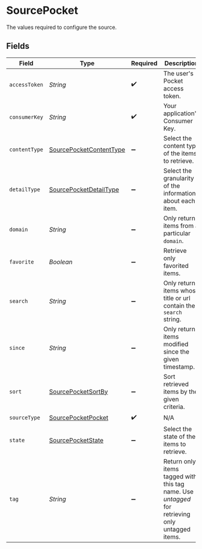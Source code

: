 # SourcePocket

The values required to configure the source.


## Fields

| Field                                                                                           | Type                                                                                            | Required                                                                                        | Description                                                                                     | Example                                                                                         |
| ----------------------------------------------------------------------------------------------- | ----------------------------------------------------------------------------------------------- | ----------------------------------------------------------------------------------------------- | ----------------------------------------------------------------------------------------------- | ----------------------------------------------------------------------------------------------- |
| `accessToken`                                                                                   | *String*                                                                                        | :heavy_check_mark:                                                                              | The user's Pocket access token.                                                                 |                                                                                                 |
| `consumerKey`                                                                                   | *String*                                                                                        | :heavy_check_mark:                                                                              | Your application's Consumer Key.                                                                |                                                                                                 |
| `contentType`                                                                                   | [SourcePocketContentType](../../models/shared/SourcePocketContentType.md)                       | :heavy_minus_sign:                                                                              | Select the content type of the items to retrieve.                                               |                                                                                                 |
| `detailType`                                                                                    | [SourcePocketDetailType](../../models/shared/SourcePocketDetailType.md)                         | :heavy_minus_sign:                                                                              | Select the granularity of the information about each item.                                      |                                                                                                 |
| `domain`                                                                                        | *String*                                                                                        | :heavy_minus_sign:                                                                              | Only return items from a particular `domain`.                                                   |                                                                                                 |
| `favorite`                                                                                      | *Boolean*                                                                                       | :heavy_minus_sign:                                                                              | Retrieve only favorited items.                                                                  |                                                                                                 |
| `search`                                                                                        | *String*                                                                                        | :heavy_minus_sign:                                                                              | Only return items whose title or url contain the `search` string.                               |                                                                                                 |
| `since`                                                                                         | *String*                                                                                        | :heavy_minus_sign:                                                                              | Only return items modified since the given timestamp.                                           | 2022-10-20 14:14:14                                                                             |
| `sort`                                                                                          | [SourcePocketSortBy](../../models/shared/SourcePocketSortBy.md)                                 | :heavy_minus_sign:                                                                              | Sort retrieved items by the given criteria.                                                     |                                                                                                 |
| `sourceType`                                                                                    | [SourcePocketPocket](../../models/shared/SourcePocketPocket.md)                                 | :heavy_check_mark:                                                                              | N/A                                                                                             |                                                                                                 |
| `state`                                                                                         | [SourcePocketState](../../models/shared/SourcePocketState.md)                                   | :heavy_minus_sign:                                                                              | Select the state of the items to retrieve.                                                      |                                                                                                 |
| `tag`                                                                                           | *String*                                                                                        | :heavy_minus_sign:                                                                              | Return only items tagged with this tag name. Use _untagged_ for retrieving only untagged items. |                                                                                                 |